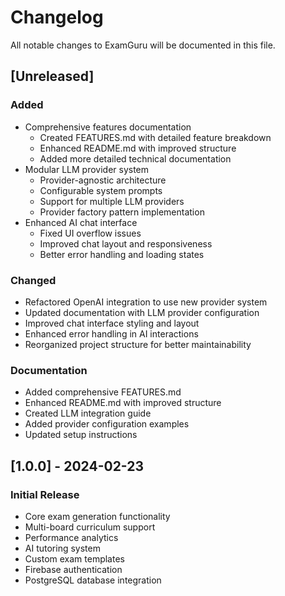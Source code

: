# Changelog

All notable changes to ExamGuru will be documented in this file.

## [Unreleased]

### Added
- Comprehensive features documentation
  - Created FEATURES.md with detailed feature breakdown
  - Enhanced README.md with improved structure
  - Added more detailed technical documentation
- Modular LLM provider system
  - Provider-agnostic architecture
  - Configurable system prompts
  - Support for multiple LLM providers
  - Provider factory pattern implementation
- Enhanced AI chat interface
  - Fixed UI overflow issues
  - Improved chat layout and responsiveness
  - Better error handling and loading states

### Changed
- Refactored OpenAI integration to use new provider system
- Updated documentation with LLM provider configuration
- Improved chat interface styling and layout
- Enhanced error handling in AI interactions
- Reorganized project structure for better maintainability

### Documentation
- Added comprehensive FEATURES.md
- Enhanced README.md with improved structure
- Created LLM integration guide
- Added provider configuration examples
- Updated setup instructions

## [1.0.0] - 2024-02-23

### Initial Release
- Core exam generation functionality
- Multi-board curriculum support
- Performance analytics
- AI tutoring system
- Custom exam templates
- Firebase authentication
- PostgreSQL database integration